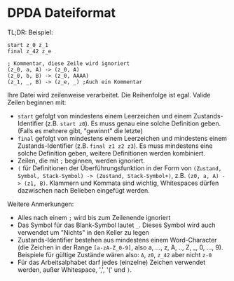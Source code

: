 # DPDA Dateiformat

TL;DR: Beispiel:

```
start z_0 z_1
final z_42 z_e

; Kommentar, diese Zeile wird ignoriert
(z_0, a, A) -> (z_0, A)
(z_0, b, B) -> (z_0, AAAA)
(z_1, _, B) -> (z_e, _) ;Auch ein Kommentar
```

Ihre Datei wird zeilenweise verarbeitet. Die Reihenfolge ist egal.
Valide Zeilen beginnen mit:

- `start` gefolgt von mindestens einem Leerzeichen und einem Zustands-Identifier (z.B. `start z0`).
   Es muss genau eine solche Definition geben. (Falls es mehrere gibt, "gewinnt" die letzte)
- `final` gefolgt von mindestens einem Leerzeichen und mindestens einem Zustands-Identifier (z.B. `final z1 z2 z3`).
   Es muss mindestens eine solche Definition geben, weitere Definitionen werden kombiniert.
- Zeilen, die mit `;` beginnen, werden ignoriert.
- `(` für Definitionen der Überführungsfunktion in der Form von
  `(Zustand, Symbol, Stack-Symbol) -> (Zustand, Stack-Symbol+)`,
  z.B. `(z0, a, A) -> (z1, B)`.
  Klammern und Kommata sind wichtig, Whitespaces dürfen dazwischen nach Belieben eingefügt werden.

Weitere Anmerkungen:
- Alles nach einem `;` wird bis zum Zeilenende ignoriert
- Das Symbol für das Blank-Symbol lautet `_`. Dieses Symbol wird auch verwendet um "Nichts" in den Keller zu legen
- Zustands-Identifier bestehen aus mindestens einem Word-Character (die Zeichen in der Range `[a-zA-Z_0-9]`, also a, ..., z, A, .., Z, \_, 0, ..., 9).
  Beispiele für gültige Zustände wären also: `A`, `z0`, `z_42` aber nicht `z-0`
- Für das Arbeitsalphabet darf jedes (einzelne) Zeichen verwendet werden, außer Whitespace, ',', '(' und `)`.

